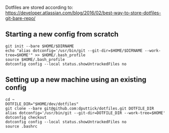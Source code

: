 Dotfiles are stored according to: https://developer.atlassian.com/blog/2016/02/best-way-to-store-dotfiles-git-bare-repo/

## Starting a new config from scratch

```
git init --bare $HOME/$DIRNAME
echo "alias dotconfig='/usr/bin/git --git-dir=$HOME/$DIRNAME --work-tree=$HOME'" >> $HOME/.bash_profile
source $HOME/.bash_profile
dotconfig config --local status.showUntrackedFiles no
```

## Setting up a new machine using an existing config 

```
cd ~
DOTFILE_DIR="$HOME/dev/dotfiles"
git clone --bare git@github.com:dputtick/dotfiles.git DOTFILE_DIR
alias dotconfig='/usr/bin/git --git-dir=DOTFILE_DIR --work-tree=$HOME'
dotconfig checkout
dotconfig config --local status.showUntrackedFiles no
source .bashrc
```
